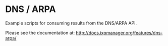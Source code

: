 # DNS / ARPA

Example scripts for consuming results from the DNS/ARPA API.

Please see the documentation at: http://docs.ixpmanager.org/features/dns-arpa/

